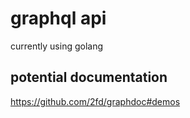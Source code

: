 # graphql api

currently using golang

## potential documentation

https://github.com/2fd/graphdoc#demos
